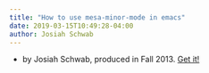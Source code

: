 ```yaml
---
title: "How to use mesa-minor-mode in emacs"
date: 2019-03-15T10:49:28-04:00
author: Josiah Schwab
---
```


* by Josiah Schwab, produced in Fall 2013. [Get it!](https://github.com/jschwab/mesa-minor-mode)
